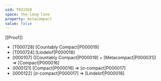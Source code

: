 ```yaml
---
uid: T021559
space: the-long-line
property: metacompact
value: false
---
```

[[Proof]]

* [T000728] [Countably Compact|P000019]
* [T000724] [Lindelof|P000018]
* [I000107] ([Countably Compact|P000019] + [Metacompact|P000031]) => [Compact|P000016]
* [I000121] [Compact|P000016] => [$\sigma$-compact|P000017]
* [I000122] [$\sigma$-compact|P000017] => [Lindelof|P000018]


